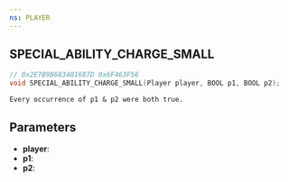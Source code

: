 ```yaml
---
ns: PLAYER
---
```

## SPECIAL_ABILITY_CHARGE_SMALL

```c
// 0x2E7B9B683481687D 0x6F463F56
void SPECIAL_ABILITY_CHARGE_SMALL(Player player, BOOL p1, BOOL p2);
```

```
Every occurrence of p1 & p2 were both true.  
```

## Parameters
* **player**: 
* **p1**: 
* **p2**: 

